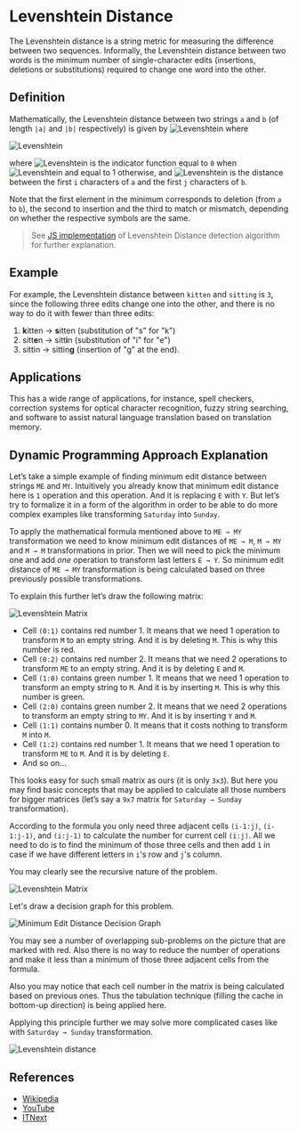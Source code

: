 # Levenshtein Distance

The Levenshtein distance is a string metric for measuring the
difference between two sequences. Informally, the Levenshtein
distance between two words is the minimum number of
single-character edits (insertions, deletions or substitutions)
required to change one word into the other.

## Definition

Mathematically, the Levenshtein distance between two strings
`a` and `b` (of length `|a|` and `|b|` respectively) is given by
![Levenshtein](https://wikimedia.org/api/rest_v1/media/math/render/svg/4cf357d8f2135035207088d2c7b890fb4b64e410)
where

![Levenshtein](https://wikimedia.org/api/rest_v1/media/math/render/svg/f0a48ecfc9852c042382fdc33c19e11a16948e85)

where
![Levenshtein](https://wikimedia.org/api/rest_v1/media/math/render/svg/52512ede08444b13838c570ba4a3fc71d54dbce9)
is the indicator function equal to `0` when
![Levenshtein](https://wikimedia.org/api/rest_v1/media/math/render/svg/231fda9ee578f0328c5ca28088d01928bb0aaaec)
and equal to 1 otherwise, and
![Levenshtein](https://wikimedia.org/api/rest_v1/media/math/render/svg/bdc0315678caad28648aafedb6ebafb16bd1655c)
is the distance between the first `i` characters of `a` and the first
`j` characters of `b`.

Note that the first element in the minimum corresponds to
deletion (from `a` to `b`), the second to insertion and
the third to match or mismatch, depending on whether the
respective symbols are the same.

> See [JS implementation](LevenshteinDistance.js) of Levenshtein Distance detection algorithm for further explanation.

## Example

For example, the Levenshtein distance between `kitten` and
`sitting` is `3`, since the following three edits change one
into the other, and there is no way to do it with fewer than
three edits:

1. **k**itten → **s**itten (substitution of "s" for "k")
2. sitt**e**n → sitt**i**n (substitution of "i" for "e")
3. sittin → sittin**g** (insertion of "g" at the end).

## Applications

This has a wide range of applications, for instance, spell checkers, correction
systems for optical character recognition, fuzzy string searching, and software
to assist natural language translation based on translation memory.

## Dynamic Programming Approach Explanation

Let’s take a simple example of finding minimum edit distance between
strings `ME` and `MY`. Intuitively you already know that minimum edit distance
here is `1` operation and this operation. And it is replacing `E` with `Y`. But
let’s try to formalize it in a form of the algorithm in order to be able to
do more complex examples like transforming `Saturday` into `Sunday`.

To apply the mathematical formula mentioned above to `ME → MY` transformation
we need to know minimum edit distances of `ME → M`, `M → MY` and `M → M` transformations
in prior. Then we will need to pick the minimum one and add _one_ operation to
transform last letters `E → Y`. So minimum edit distance of `ME → MY` transformation
is being calculated based on three previously possible transformations.

To explain this further let’s draw the following matrix:

![Levenshtein Matrix](https://cdn-images-1.medium.com/max/1600/1*aTunSUoy0BJyYBVn4tWGrA.png)

- Cell `(0:1)` contains red number 1. It means that we need 1 operation to
transform `M` to an empty string. And it is by deleting `M`. This is why this number is red.
- Cell `(0:2)` contains red number 2. It means that we need 2 operations
to transform `ME` to an empty string. And it is by deleting `E` and `M`.
- Cell `(1:0)` contains green number 1. It means that we need 1 operation
to transform an empty string to `M`. And it is by inserting `M`. This is why this number is green.
- Cell `(2:0)` contains green number 2. It means that we need 2 operations
to transform an empty string to `MY`. And it is by inserting `Y` and  `M`.
- Cell `(1:1)` contains number 0. It means that it costs nothing
to transform `M` into `M`.
- Cell `(1:2)` contains red number 1. It means that we need 1 operation
to transform `ME` to `M`. And it is by deleting `E`.
- And so on...

This looks easy for such small matrix as ours (it is only `3x3`). But here you
may find basic concepts that may be applied to calculate all those numbers for
bigger matrices (let’s say a `9x7` matrix for `Saturday → Sunday` transformation).

According to the formula you only need three adjacent cells `(i-1:j)`, `(i-1:j-1)`, and `(i:j-1)` to
calculate the number for current cell `(i:j)`. All we need to do is to find the
minimum of those three cells and then add `1` in case if we have different
letters in `i`'s row and `j`'s column.

You may clearly see the recursive nature of the problem.

![Levenshtein Matrix](https://cdn-images-1.medium.com/max/1600/1*w8UB4DSvBnAK6mBXRGQDjw.png)

Let's draw a decision graph for this problem.

![Minimum Edit Distance Decision Graph](https://cdn-images-1.medium.com/max/1600/1*8jD0qvr5B9PwRFM_9z7q9A.png)

You may see a number of overlapping sub-problems on the picture that are marked
with red. Also there is no way to reduce the number of operations and make it
less than a minimum of those three adjacent cells from the formula.

Also you may notice that each cell number in the matrix is being calculated
based on previous ones. Thus the tabulation technique (filling the cache in
bottom-up direction) is being applied here.

Applying this principle further we may solve more complicated cases like
with `Saturday → Sunday` transformation.

![Levenshtein distance](https://cdn-images-1.medium.com/max/1600/1*geMdmZcdU1bZbHIoh6KO3Q.png)

## References

- [Wikipedia](https://en.wikipedia.org/wiki/Levenshtein_distance)
- [YouTube](https://www.youtube.com/watch?v=We3YDTzNXEk&list=PLLXdhg_r2hKA7DPDsunoDZ-Z769jWn4R8)
- [ITNext](https://itnext.io/dynamic-programming-vs-divide-and-conquer-2fea680becbe)